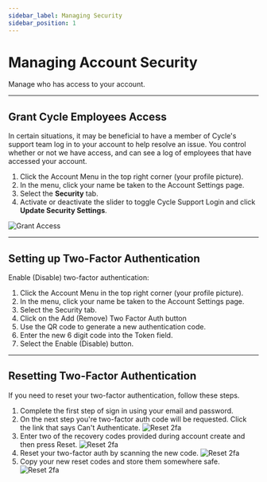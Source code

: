 ```yaml
---
sidebar_label: Managing Security
sidebar_position: 1
---
```


# Managing Account Security

Manage who has access to your account.

---

## Grant Cycle Employees Access

In certain situations, it may be beneficial to have a member of Cycle's support team log in to your account to help resolve an issue. You control whether or not we have access, and can see a log of employees that have accessed your account.

1. Click the Account Menu in the top right corner (your profile picture).
2. In the menu, click your name be taken to the Account Settings page.
3. Select the **Security** tab.
4. Activate or deactivate the slider to toggle Cycle Support Login and click **Update Security Settings**.

![Grant Access](/imgs/accounts/account-management/grant-access.png)

---

## Setting up Two-Factor Authentication

Enable (Disable) two-factor authentication:

1. Click the Account Menu in the top right corner (your profile picture).
2. In the menu, click your name be taken to the Account Settings page.
3. Select the Security tab.
4. Click on the Add (Remove) Two Factor Auth button
5. Use the QR code to generate a new authentication code.
6. Enter the new 6 digit code into the Token field.
7. Select the Enable (Disable) button.

---

## Resetting Two-Factor Authentication

If you need to reset your two-factor authentication, follow these steps.

1. Complete the first step of sign in using your email and password.
2. On the next step you're two-factor auth code will be requested. Click the link that says Can't Authenticate.
   ![Reset 2fa](/imgs/accounts/account-management/reset-2fa.png)
3. Enter two of the recovery codes provided during account create and then press Reset.
   ![Reset 2fa](/imgs/accounts/account-management/reset-2fa-2.png)
4. Reset your two-factor auth by scanning the new code.
   ![Reset 2fa](/imgs/accounts/account-management/reset-2fa-3.png)
5. Copy your new reset codes and store them somewhere safe.
   ![Reset 2fa](/imgs/accounts/account-management/reset-2fa-4.png)
